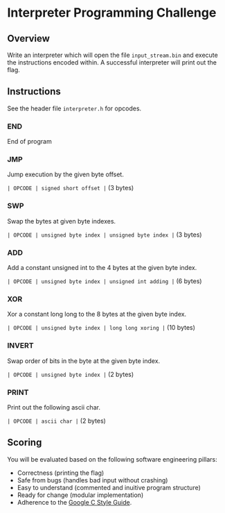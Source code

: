 # Interpreter Programming Challenge 


## Overview
Write an interpreter which will open the file `input_stream.bin` and execute the instructions encoded within. A successful interpreter will print out the flag.


## Instructions
See the header file `interpreter.h` for opcodes.

### END
End of program


### JMP 
Jump execution by the given byte offset.

`| OPCODE | signed short offset |` (3 bytes)

### SWP 
Swap the bytes at given byte indexes.

`| OPCODE | unsigned byte index | unsigned byte index |` (3 bytes)

### ADD
Add a constant unsigned int to the 4 bytes at the given byte index. 

`| OPCODE | unsigned byte index | unsigned int adding |` (6 bytes)

### XOR 
Xor a constant long long to the 8 bytes at the given byte index.

`| OPCODE | unsigned byte index | long long xoring |` (10 bytes)

### INVERT
Swap order of bits in the byte at the given byte index.

`| OPCODE | unsigned byte index |` (2 bytes)

### PRINT
Print out the following ascii char.

`| OPCODE | ascii char |` (2 bytes)


## Scoring
You will be evaluated based on the following software engineering pillars:

- Correctness (printing the flag)
- Safe from bugs (handles bad input without crashing)
- Easy to understand (commented and inuitive program structure)
- Ready for change (modular implementation)
- Adherence to the [Google C Style Guide](https://google.github.io/styleguide/cppguide.html).
